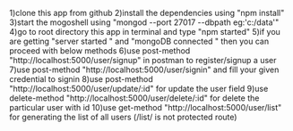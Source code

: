 1)clone this app from github
2)install the dependencies using "npm install"
3)start the mogoshell using "mongod --port 27017 --dbpath eg:'c:/data'"
4)go to root directory this app in terminal and type "npm started"
5)if you are getting "server started " and "mongoDB connected " then you can proceed with below methods
6)use post-method "http://localhost:5000/user/signup" in postman to register/signup a user
7)use post-method "http://localhost:5000/user/signin" and fill your given credential to signin
8)use post-method "http://localhost:5000/user/update/:id" for update the user field
9)use delete-method "http://localhost:5000/user/delete/:id" for delete the particular user with id
10)use get-method "http://localhost:5000/user/list" for generating the list of all users (/list/ is not protected route)
